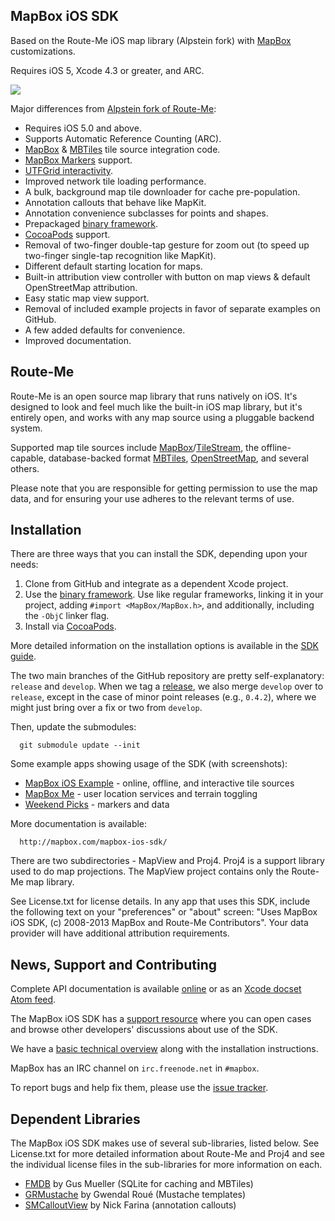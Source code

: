 MapBox iOS SDK
--------------

Based on the Route-Me iOS map library (Alpstein fork) with [MapBox][mapbox] customizations. 

Requires iOS 5, Xcode 4.3 or greater, and ARC. 

[![](https://raw.github.com/mapbox/mapbox-ios-sdk/packaging/screenshot.png)]()

Major differences from [Alpstein fork of Route-Me](https://github.com/Alpstein/route-me): 

 * Requires iOS 5.0 and above. 
 * Supports Automatic Reference Counting (ARC). 
 * [MapBox](http://mapbox.com) & [MBTiles](http://mbtiles.org) tile source integration code. 
 * [MapBox Markers](http://mapbox.com/blog/markers/) support. 
 * [UTFGrid interactivity](http://mapbox.com/mbtiles-spec/utfgrid/). 
 * Improved network tile loading performance. 
 * A bulk, background map tile downloader for cache pre-population. 
 * Annotation callouts that behave like MapKit. 
 * Annotation convenience subclasses for points and shapes. 
 * Prepackaged [binary framework](http://mapbox.com/blog/ios-sdk-framework/). 
 * [CocoaPods](http://cocoapods.org) support. 
 * Removal of two-finger double-tap gesture for zoom out (to speed up two-finger single-tap recognition like MapKit). 
 * Different default starting location for maps. 
 * Built-in attribution view controller with button on map views & default OpenStreetMap attribution. 
 * Easy static map view support. 
 * Removal of included example projects in favor of separate examples on GitHub. 
 * A few added defaults for convenience. 
 * Improved documentation. 

[mapbox]: http://mapbox.com

Route-Me
--------

Route-Me is an open source map library that runs natively on iOS.  It's designed to look and feel much like the built-in iOS map library, but it's entirely open, and works with any map source using a pluggable backend system. 

Supported map tile sources include [MapBox][1]/[TileStream][2], the offline-capable, database-backed format [MBTiles][3], [OpenStreetMap][4], and several others. 

Please note that you are responsible for getting permission to use the map data, and for ensuring your use adheres to the relevant terms of use.

   [1]: http://mapbox.com/developers/api/
   [2]: https://github.com/mapbox/tilestream
   [3]: http://mbtiles.org
   [4]: http://www.openstreetmap.org

Installation
------------

There are three ways that you can install the SDK, depending upon your needs: 

 1. Clone from GitHub and integrate as a dependent Xcode project. 
 1. Use the [binary framework](https://github.com/mapbox/mapbox-ios-sdk/tree/packaging/Downloads). Use like regular frameworks, linking it in your project, adding `#import <MapBox/MapBox.h>`, and additionally, including the `-ObjC` linker flag. 
 1. Install via [CocoaPods](http://cocoapods.org). 

More detailed information on the installation options is available in the [SDK guide](http://mapbox.com/mapbox-ios-sdk/). 

The two main branches of the GitHub repository are pretty self-explanatory: `release` and `develop`. When we tag a [release](https://github.com/mapbox/mapbox-ios-sdk/tags), we also merge `develop` over to `release`, except in the case of minor point releases (e.g., `0.4.2`), where we might just bring over a fix or two from `develop`. 

Then, update the submodules:

      git submodule update --init

Some example apps showing usage of the SDK (with screenshots):

 * [MapBox iOS Example](https://github.com/mapbox/mapbox-ios-example) - online, offline, and interactive tile sources
 * [MapBox Me](https://github.com/mapbox/mapbox-me) - user location services and terrain toggling
 * [Weekend Picks](https://github.com/mapbox/weekend-picks-template-ios) - markers and data

More documentation is available: 

      http://mapbox.com/mapbox-ios-sdk/

There are two subdirectories - MapView and Proj4. Proj4 is a support library used to do map projections. The MapView project contains only the Route-Me map library. 

See License.txt for license details. In any app that uses this SDK, include the following text on your "preferences" or "about" screen: "Uses MapBox iOS SDK, (c) 2008-2013 MapBox and Route-Me Contributors". Your data provider will have additional attribution requirements.

News, Support and Contributing
------------------------------

Complete API documentation is available [online](http://mapbox.com/mapbox-ios-sdk/api/) or as an [Xcode docset Atom feed](http://mapbox.com/mapbox-ios-sdk/Docs/publish/docset.atom). 

The MapBox iOS SDK has a [support resource](http://support.mapbox.com/discussions/mapbox-ios-sdk) where you can open cases and browse other developers' discussions about use of the SDK. 

We have a [basic technical overview](http://mapbox.com/mapbox-ios-sdk/) along with the installation instructions. 

MapBox has an IRC channel on `irc.freenode.net` in `#mapbox`. 

To report bugs and help fix them, please use the [issue tracker](https://github.com/mapbox/mapbox-ios-sdk/issues). 

Dependent Libraries
-------------------

The MapBox iOS SDK makes use of several sub-libraries, listed below. See License.txt for more detailed information about Route-Me and Proj4 and see the individual license files in the sub-libraries for more information on each. 

 * [FMDB](https://github.com/ccgus/fmdb) by Gus Mueller (SQLite for caching and MBTiles)
 * [GRMustache](https://github.com/groue/GRMustache) by Gwendal Roué (Mustache templates)
 * [SMCalloutView](https://github.com/nfarina/calloutview) by Nick Farina (annotation callouts)
